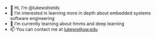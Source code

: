 - 👋 Hi, I’m @lukewshields
- 👀 I’m interested in learning more in depth about embedded systems software engineering
- 🌱 I’m currently learning about hmms and deep learning
- 📫 You can contact me at lukews@uw.edu

<!---
lukewshields/lukewshields is a ✨ special ✨ repository because its `README.md` (this file) appears on your GitHub profile.
You can click the Preview link to take a look at your changes.
--->
